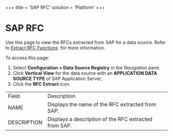 +++
title = 'SAP RFC'
solution = 'Platform'
+++

# SAP RFC

<div class="use">

Use this page to view the RFCs extracted from SAP for a data source.
Refer to [Extract RFC
Functions](../../Integrate/Config/Extract_RFC_Functions)  for more
information.<span> </span>

</div>

To access this page:

1.  Select <span style="font-weight: bold;">Configuration \> Data Source
    Registry</span> in the
    <span style="font-style: italic;">Navigation</span> pane.
2.  Click <span style="font-weight: bold;">Vertical View</span> for the
    data source with an <span style="font-weight: bold;">APPLICATION
    DATA SOURCE TYPE</span> of SAP Application Server,
3.  Click the <span style="font-weight: bold;">RFC Extract</span> icon.

|             |                                                       |
| ----------- | ----------------------------------------------------- |
| Field       | Description                                           |
| NAME        | Displays the name of the RFC extracted from SAP.      |
| DESCRIPTION | Displays a description of the RFC extracted from SAP. |
